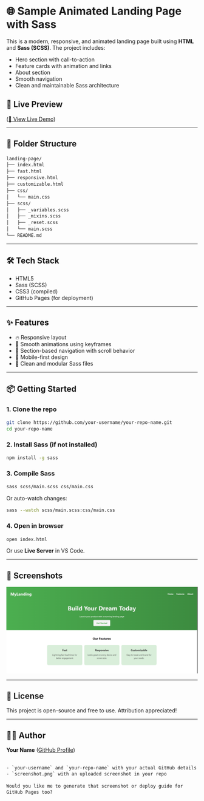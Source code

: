 # 🌐 Sample Animated Landing Page with Sass

This is a modern, responsive, and animated landing page built using **HTML** and **Sass (SCSS)**. The project includes:

- Hero section with call-to-action
- Feature cards with animation and links
- About section
- Smooth navigation
- Clean and maintainable Sass architecture

## 🚀 Live Preview

([🔗 View Live Demo](https://github.com/MiniduOshan/sass.git))

---

## 📁 Folder Structure
```bash
landing-page/
├── index.html
├── fast.html
├── responsive.html
├── customizable.html
├── css/
│   └── main.css
├── scss/
│   ├── _variables.scss
│   ├── _mixins.scss
│   ├── _reset.scss
│   └── main.scss
└── README.md
```
---

## 🛠️ Tech Stack

- HTML5
- Sass (SCSS)
- CSS3 (compiled)
- GitHub Pages (for deployment)

---

## ✨ Features

- 🔥 Responsive layout
- 💨 Smooth animations using keyframes
- 🎯 Section-based navigation with scroll behavior
- 📱 Mobile-first design
- 🧱 Clean and modular Sass files

---

## 📦 Getting Started

### 1. Clone the repo

```bash
git clone https://github.com/your-username/your-repo-name.git
cd your-repo-name
```

### 2. Install Sass (if not installed)

```bash
npm install -g sass
```

### 3. Compile Sass

```bash
sass scss/main.scss css/main.css
```

Or auto-watch changes:

```bash
sass --watch scss/main.scss:css/main.css
```

### 4. Open in browser

```bash
open index.html
```

Or use **Live Server** in VS Code.

---

## 📸 Screenshots

![Landing Page Screenshot](screenshot.png)

---

## 🤝 License

This project is open-source and free to use. Attribution appreciated!

---

## 👨‍💻 Author

**Your Name**
([GitHub Profile](https://github.com/MiniduOshan))

```

- `your-username` and `your-repo-name` with your actual GitHub details  
- `screenshot.png` with an uploaded screenshot in your repo

Would you like me to generate that screenshot or deploy guide for GitHub Pages too?
```
